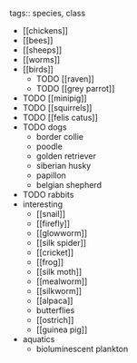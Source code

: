 tags:: species, class

- [[chickens]]
- [[bees]]
- [[sheeps]]
- [[worms]]
- [[birds]]
	- TODO [[raven]]
	- TODO [[grey parrot]]
- TODO [[minipig]]
- TODO [[squirrels]]
- TODO [[felis catus]]
- TODO dogs
	- border collie
	- poodle
	- golden retriever
	- siberian husky
	- papillon
	- belgian shepherd
- TODO rabbits
- interesting
	- [[snail]]
	- [[firefly]]
	- [[glowworm]]
	- [[silk spider]]
	- [[cricket]]
	- [[frog]]
	- [[silk moth]]
	- [[mealworm]]
	- [[silkworm]]
	- [[alpaca]]
	- butterflies
	- [[ostrich]]
	- [[guinea pig]]
- aquatics
	- bioluminescent plankton